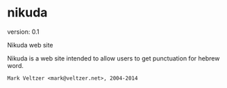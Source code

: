 nikuda
======

version: 0.1

Nikuda web site

Nikuda is a web site intended to allow
users to get punctuation for hebrew word.

	Mark Veltzer <mark@veltzer.net>, 2004-2014
